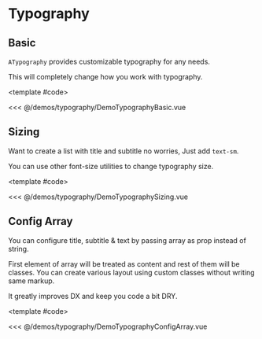 # Typography

<!-- TODO: Replace ABtn with AAvatar when ready. -->

<!-- 👉 Basic -->
<Demo>

## Basic

`ATypography` provides customizable typography for any needs.

This will completely change how you work with typography.

<DemoTypographyBasic />

<template #code>

<<< @/demos/typography/DemoTypographyBasic.vue

</template>

</Demo>

<!-- 👉 Sizing -->
<Demo>

## Sizing

Want to create a list with title and subtitle no worries, Just add `text-sm`.

You can use other font-size utilities to change typography size.

<DemoTypographySizing />

<template #code>

<<< @/demos/typography/DemoTypographySizing.vue

</template>

</Demo>

<!-- 👉 Config Array -->
<Demo>

## Config Array

You can configure title, subtitle & text by passing array as prop instead of string.

First element of array will be treated as content and rest of them will be classes. You can create various layout using custom classes without writing same markup.

It greatly improves DX and keep you code a bit DRY.

<DemoTypographyConfigArray />

<template #code>

<<< @/demos/typography/DemoTypographyConfigArray.vue

</template>

</Demo>
